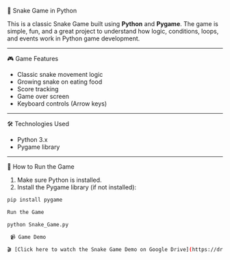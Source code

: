  🐍 Snake Game in Python

This is a classic Snake Game built using **Python** and **Pygame**. The game is simple, fun, and a great project to understand how logic, conditions, loops, and events work in Python game development.

---

🎮 Game Features

- Classic snake movement logic
- Growing snake on eating food
- Score tracking
- Game over screen
- Keyboard controls (Arrow keys)

---

 🛠️ Technologies Used

- Python 3.x
- Pygame library

---

🚀 How to Run the Game

1. Make sure Python is installed.
2. Install the Pygame library (if not installed):

```bash
pip install pygame

Run the Game 

python Snake_Game.py

 📹 Game Demo

🎬 [Click here to watch the Snake Game Demo on Google Drive](https://drive.google.com/file/d/18rbTfkXP9ZF0VSoHCe9b6DXdjyk8YTIX/view?usp=drive_link)
